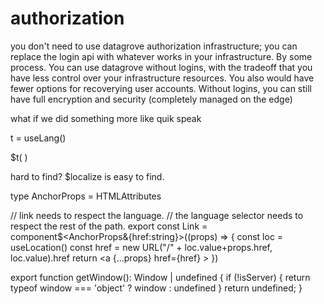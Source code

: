 
# authorization

you don't need to use datagrove authorization infrastructure; you can replace the login api with whatever works in your infrastructure. By some process. You can use datagrove without logins, with the tradeoff that you have less control over your infrastructure resources. You also would have fewer options for recoverying user accounts. Without logins, you can still have full encryption and security (completely managed on the edge)

what if we did something more like quik speak

t = useLang()

$t( )

hard to find? $localize is easy to find.

type AnchorProps = HTMLAttributes<HTMLAnchorElement>

// link needs to respect the language.
// the language selector needs to respect the rest of the path.
export const Link = component$<AnchorProps&{href:string}>((props) => {
  const loc = useLocation()
  const href = new URL("/" + loc.value+props.href, loc.value).href
  return <a {...props} href={href} > <Slot /> </a>
})


export function getWindow(): Window | undefined {
  if (!isServer) {
    return typeof window === 'object' ? window : undefined
  }
  return undefined;
}
